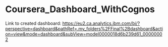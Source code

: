 # Coursera_Dashboard_WithCognos
Link to created dashboard:
https://eu2.ca.analytics.ibm.com/bi/?perspective=dashboard&pathRef=.my_folders%2FFinal%2Bdashboard&action=view&mode=dashboard&subView=model0000018d6b239d61_00000002
